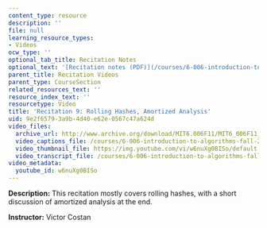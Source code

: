 ```yaml
---
content_type: resource
description: ''
file: null
learning_resource_types:
- Videos
ocw_type: ''
optional_tab_title: Recitation Notes
optional_text: '[Recitation notes (PDF)](/courses/6-006-introduction-to-algorithms-fall-2011/resources/mit6_006f11_rec09)'
parent_title: Recitation Videos
parent_type: CourseSection
related_resources_text: ''
resource_index_text: ''
resourcetype: Video
title: 'Recitation 9: Rolling Hashes, Amortized Analysis'
uid: 9e2f6579-3a9b-4d40-e62e-0567c47a624d
video_files:
  archive_url: http://www.archive.org/download/MIT6.006F11/MIT6_006F11_rec09_300k.mp4
  video_captions_file: /courses/6-006-introduction-to-algorithms-fall-2011/c0ff478aa45858aa868335f574572c58_w6nuXg0BISo.vtt
  video_thumbnail_file: https://img.youtube.com/vi/w6nuXg0BISo/default.jpg
  video_transcript_file: /courses/6-006-introduction-to-algorithms-fall-2011/d31772a72d7c51fd2149137c3c5b9a12_w6nuXg0BISo.pdf
video_metadata:
  youtube_id: w6nuXg0BISo
---
```


**Description:** This recitation mostly covers rolling hashes, with a short discussion of amortized analysis at the end.

**Instructor:** Victor Costan